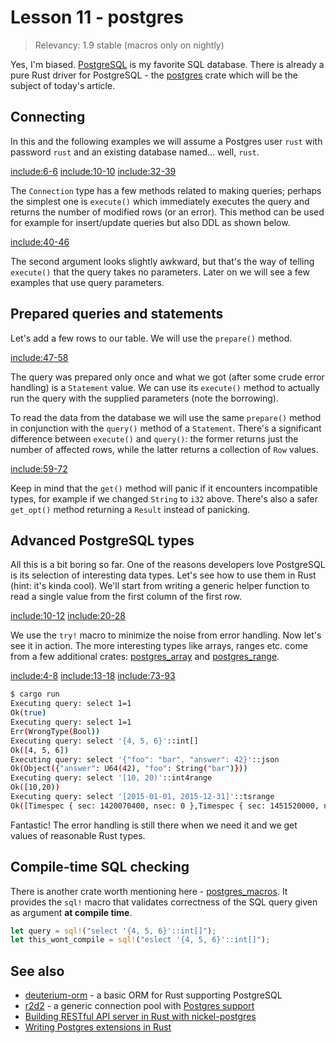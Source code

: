 # Lesson 11 - postgres

> Relevancy: 1.9 stable (macros only on nightly)

Yes, I'm biased. [PostgreSQL](http://www.postgresql.org/) is my favorite SQL database. There is already a pure Rust driver for PostgreSQL - the [postgres](https://crates.io/crates/postgres) crate which will be the subject of today's article.

Connecting
----------

In this and the following examples we will assume a Postgres user `rust` with password `rust` and an existing database named... well, `rust`.

[include:6-6](../../vol1/src/bin/lesson11.rs)
[include:10-10](../../vol1/src/bin/lesson11.rs)
[include:32-39](../../vol1/src/bin/lesson11.rs)

The `Connection` type has a few methods related to making queries; perhaps the simplest one is `execute()` which immediately executes the query and returns the number of modified rows (or an error). This method can be used for example for insert/update queries but also DDL as shown below.

[include:40-46](../../vol1/src/bin/lesson11.rs)

The second argument looks slightly awkward, but that's the way of telling `execute()` that the query takes no parameters. Later on we will see a few examples that use query parameters.

Prepared queries and statements
-------------------------------

Let's add a few rows to our table. We will use the `prepare()` method.

[include:47-58](../../vol1/src/bin/lesson11.rs)

The query was prepared only once and what we got (after some crude error handling) is a `Statement` value. We can use its `execute()` method to actually run the query with the supplied parameters (note the borrowing).

To read the data from the database we will use the same `prepare()` method in conjunction with the `query()` method of a `Statement`. There's a significant difference between `execute()` and `query()`: the former returns just the number of affected rows, while the latter returns a collection of `Row` values.

[include:59-72](../../vol1/src/bin/lesson11.rs)

Keep in mind that the `get()` method will panic if it encounters incompatible types, for example if we changed `String` to `i32` above. There's also a safer `get_opt()` method returning a `Result` instead of panicking.

Advanced PostgreSQL types
-------------------------

All this is a bit boring so far. One of the reasons developers love PostgreSQL is its selection of interesting data types. Let's see how to use them in Rust (hint: it's kinda cool). We'll start from writing a generic helper function to read a single value from the first column of the first row.

[include:10-12](../../vol1/src/bin/lesson11.rs)
[include:20-28](../../vol1/src/bin/lesson11.rs)

We use the `try!` macro to minimize the noise from error handling. Now let's see it in action. The more interesting types like arrays, ranges etc. come from a few additional crates: [postgres_array](https://crates.io/crates/postgres_array) and [postgres_range](https://crates.io/crates/postgres_range).

[include:4-8](../../vol1/src/bin/lesson11.rs)
[include:13-18](../../vol1/src/bin/lesson11.rs)
[include:73-93](../../vol1/src/bin/lesson11.rs)

```sh
$ cargo run
Executing query: select 1=1
Ok(true)
Executing query: select 1=1
Err(WrongType(Bool))
Executing query: select '{4, 5, 6}'::int[]
Ok([4, 5, 6])
Executing query: select '{"foo": "bar", "answer": 42}'::json
Ok(Object({"answer": U64(42), "foo": String("bar")}))
Executing query: select '[10, 20)'::int4range
Ok([10,20))
Executing query: select '[2015-01-01, 2015-12-31]'::tsrange
Ok([Timespec { sec: 1420070400, nsec: 0 },Timespec { sec: 1451520000, nsec: 0 }])
```

Fantastic! The error handling is still there when we need it and we get values of reasonable Rust types.

Compile-time SQL checking
-------------------------

There is another crate worth mentioning here - [postgres_macros](https://crates.io/crates/postgres_macros). It provides the `sql!` macro that validates correctness of the SQL query given as argument **at compile time**.

```rust
let query = sql!("select '{4, 5, 6}'::int[]");
let this_wont_compile = sql!("eslect '{4, 5, 6}'::int[]");
```

See also
--------

 * [deuterium-orm](https://github.com/deuterium-orm/deuterium-orm) - a basic ORM for Rust supporting PostgreSQL
 * [r2d2](https://crates.io/crates/r2d2) - a generic connection pool with [Postgres support](https://crates.io/crates/r2d2_postgres)
 * [Building RESTful API server in Rust with nickel-postgres](http://blog.bguiz.com/2014/08/05/restful-api-in-rust-with-nickel-postgres/)
 * [Writing Postgres extensions in Rust](https://github.com/thehydroimpulse/postgres-extension.rs)
